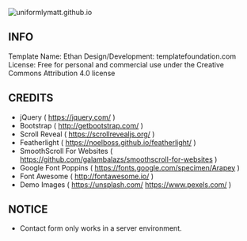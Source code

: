 ![uniformlymatt.github.io](https://uniformlymatt.github.io/ma)

## INFO

Template Name: Ethan
Design/Development: templatefoundation.com
License: Free for personal and commercial use under the Creative Commons Attribution 4.0 license

## CREDITS

- jQuery ( https://jquery.com/ )
- Bootstrap ( http://getbootstrap.com/ )
- Scroll Reveal ( https://scrollrevealjs.org/ )
- Featherlight ( https://noelboss.github.io/featherlight/ )
- SmoothScroll For Websites ( https://github.com/galambalazs/smoothscroll-for-websites )
- Google Font Poppins ( https://fonts.google.com/specimen/Arapey )
- Font Awesome ( http://fontawesome.io/ )
- Demo Images ( https://unsplash.com/ https://www.pexels.com/ )


## NOTICE

- Contact form only works in a server environment.

